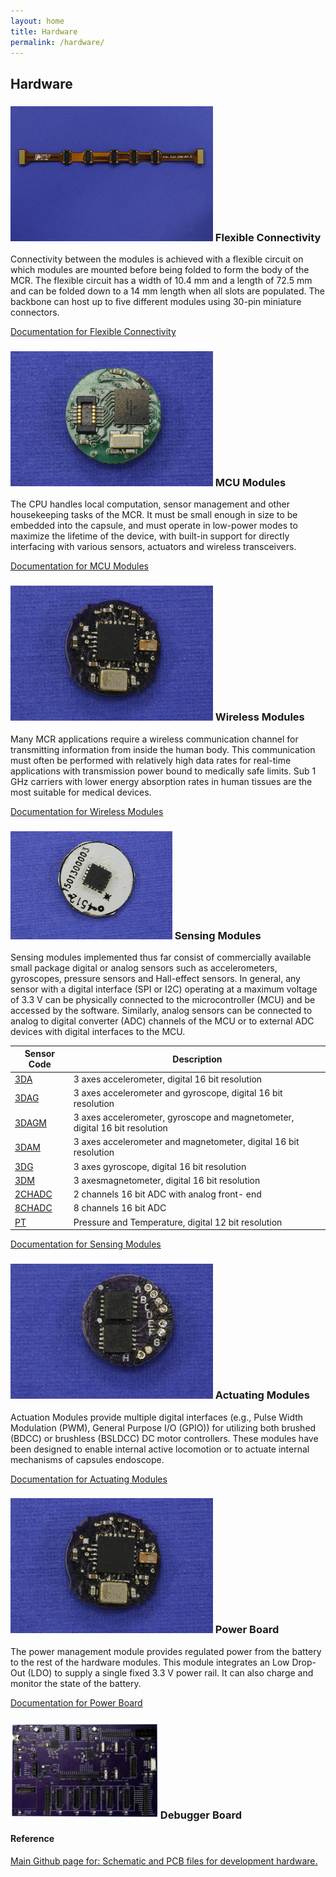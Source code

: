 ```yaml
---
layout: home
title: Hardware
permalink: /hardware/
---
```


<!-- # Design Environment for Capsule Robots -->

## Hardware

### ![hardware](/img/flexible.resized.jpg) Flexible Connectivity
Connectivity between the modules is achieved with a flexible circuit on which modules are mounted before being folded to form the body of the MCR. The flexible circuit has a width of 10.4 mm and a length of 72.5 mm and can be folded down to a 14 mm length when all slots are populated. The backbone can host up to five different modules using 30-pin miniature connectors.

[Documentation for Flexible Connectivity](https://github.com/pillforge/hardware/tree/master/Flexible%20Connectivity)

### ![hardware](/img/mcu.resized.jpg) MCU Modules
The CPU handles local computation, sensor management and other housekeeping tasks of the MCR. It must be small enough in size to be embedded into the capsule, and must operate in low-power modes to maximize the lifetime of the device, with built-in support for directly interfacing with various sensors, actuators and wireless transceivers.

[Documentation for MCU Modules](https://github.com/pillforge/hardware/tree/master/MCU%20Modules)

### ![hardware](/img/wireless.resized.jpg) Wireless Modules
Many MCR applications require a wireless communication channel for transmitting information from inside the human body. This communication must often be performed with relatively high data rates for real-time applications with transmission power bound to medically safe limits. Sub 1 GHz carriers with lower energy absorption rates in human tissues are the most suitable for medical devices.

[Documentation for Wireless Modules](https://github.com/pillforge/hardware/tree/master/Wireless%20Modules)

### ![hardware](/img/3da.resized.jpg) Sensing Modules
Sensing modules implemented thus far consist of commercially available small package digital or analog sensors such as accelerometers, gyroscopes, pressure sensors and Hall-effect sensors. In general, any sensor with a digital interface (SPI or I2C) operating at a maximum voltage of 3.3 V can be physically connected to the microcontroller (MCU) and be accessed by the software. Similarly, analog sensors can be connected to analog to digital converter (ADC) channels of the MCU or to external ADC devices with digital interfaces to the MCU.

| Sensor Code | Description |
| ---    | --- |
| [3DA](https://github.com/pillforge/hardware/tree/master/Sensing%20modules/3DA)    | 3 axes accelerometer, digital 16 bit resolution |
| [3DAG](https://github.com/pillforge/hardware/tree/master/Sensing%20modules/3DAG)   | 3 axes accelerometer and gyroscope, digital 16 bit resolution |
| [3DAGM](https://github.com/pillforge/hardware/tree/master/Sensing%20modules/3DAGM)  | 3 axes accelerometer, gyroscope and magnetometer, digital 16 bit resolution |
| [3DAM](https://github.com/pillforge/hardware/tree/master/Sensing%20modules/3DAM)   | 3 axes accelerometer  and magnetometer, digital 16 bit resolution |
| [3DG](https://github.com/pillforge/hardware/tree/master/Sensing%20modules/3DG)    | 3 axes gyroscope, digital 16 bit resolution |
| [3DM](https://github.com/pillforge/hardware/tree/master/Sensing%20modules/3DM)    | 3 axesmagnetometer, digital 16 bit resolution |
| [2CHADC](https://github.com/pillforge/hardware/tree/master/Sensing%20modules/2CHADC) | 2 channels 16 bit ADC with analog front- end |
| [8CHADC](https://github.com/pillforge/hardware/tree/master/Sensing%20modules/8CHADC) | 8 channels 16 bit ADC |
| [PT](https://github.com/pillforge/hardware/tree/master/Sensing%20modules/PT)     | Pressure and Temperature, digital 12 bit resolution |

[Documentation for Sensing Modules](https://github.com/pillforge/hardware/tree/master/Sensing%20modules)

### ![hardware](/img/actuating.resized.jpg) Actuating Modules
Actuation Modules provide multiple digital interfaces (e.g., Pulse Width Modulation (PWM), General Purpose I/O (GPIO)) for utilizing both brushed (BDCC) or brushless (BSLDCC) DC motor controllers. These modules have been designed to enable internal active locomotion or to actuate internal mechanisms of capsules endoscope.

[Documentation for Actuating Modules](https://github.com/pillforge/hardware/tree/master/Actuating%20Modules)

### ![hardware](/img/power.resized.jpg) Power Board
The power management module provides regulated power from the battery to the rest of the hardware modules. This module integrates an Low Drop-Out (LDO) to supply a single fixed 3.3 V power rail. It can also charge and monitor the state of the battery.

[Documentation for Power Board](https://github.com/pillforge/hardware/tree/master/Power%20Board)

### ![hardware](/img/debugger_board.resized.png) Debugger Board

#### Reference
[Main Github page for: Schematic and PCB files for development hardware.](https://github.com/pillforge/hardware)
